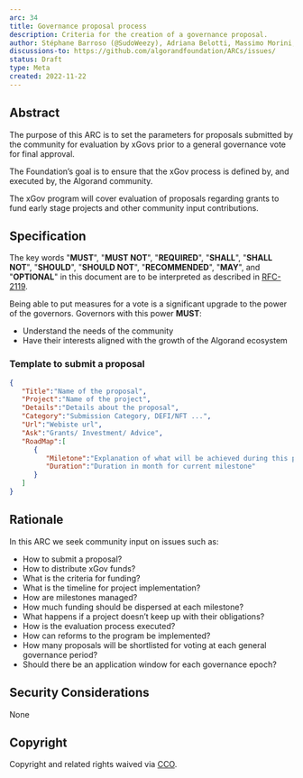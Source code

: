 ```yaml
---
arc: 34
title: Governance proposal process
description: Criteria for the creation of a governance proposal.
author: Stéphane Barroso (@SudoWeezy), Adriana Belotti, Massimo Morini, Michel Treccani, John Woods, Shai Halevi
discussions-to: https://github.com/algorandfoundation/ARCs/issues/
status: Draft
type: Meta
created: 2022-11-22
---
```

 
## Abstract
The purpose of this ARC is to set the parameters for proposals submitted by the community for evaluation by xGovs prior to a general governance vote for final approval.
 
The Foundation’s goal is to ensure that the xGov process is defined by, and executed by, the Algorand community.

The xGov program will cover evaluation of proposals regarding grants to fund early stage projects and other community input contributions.
 
## Specification
The key words "**MUST**", "**MUST NOT**", "**REQUIRED**", "**SHALL**", "**SHALL NOT**", "**SHOULD**", "**SHOULD NOT**", "**RECOMMENDED**", "**MAY**", and "**OPTIONAL**" in this document are to be interpreted as described in <a href="https://www.ietf.org/rfc/rfc2119.txt">RFC-2119</a>.
 
Being able to put measures for a vote is a significant upgrade to the power of the governors. Governors with this power **MUST**:
- Understand the needs of the community
- Have their interests aligned with the growth of the Algorand ecosystem
 
### Template to submit a proposal

``` json 
{
   "Title":"Name of the proposal",
   "Project":"Name of the project",
   "Details":"Details about the proposal",
   "Category":"Submission Category, DEFI/NFT ...",
   "Url":"Webiste url",
   "Ask":"Grants/ Investment/ Advice",
   "RoadMap":[
      {
         "Miletone":"Explanation of what will be achieved during this period",
         "Duration":"Duration in month for current milestone"
      }
   ]
}
```

## Rationale
In this ARC we seek community input on issues such as:
- How to submit a proposal?
- How to distribute xGov funds?
- What is the criteria for funding?
- What is the timeline for project implementation?
- How are milestones managed?
- How much funding should be dispersed at each milestone?
- What happens if a project doesn’t keep up with their obligations?
- How is the evaluation process executed?
- How can reforms to the program be implemented?
- How many proposals will be shortlisted for voting at each general governance period?
- Should there be an application window for each governance epoch?
 
## Security Considerations
None
 
## Copyright
Copyright and related rights waived via <a href="https://creativecommons.org/publicdomain/zero/1.0/">CCO</a>.
